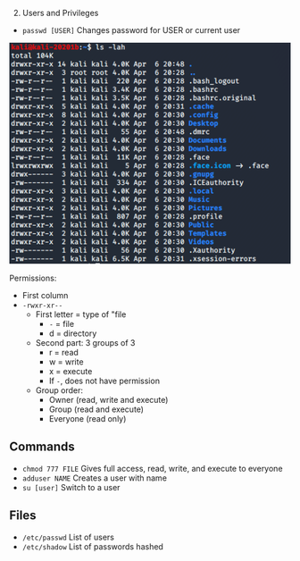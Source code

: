 2. Users and Privileges

- `passwd [USER]`
Changes password for USER or current user

![Screen Shot 2020-04-06 at 8.48.52 PM-07.00.png](../../../_resources/e1d64209339a40928f48ccc90e919a9e.png)

Permissions:
- First column
- `-rwxr-xr--`
	- First letter = type of "file
		- `-` = file
		- d = directory
	- Second part: 3 groups of 3
		- r = read
		- w = write
		- x = execute
		- If `-`, does not have permission
	- Group order:
		- Owner (read, write and execute)
		- Group (read and execute)
		- Everyone (read only)
## Commands
- `chmod 777 FILE`
Gives full access, read, write, and execute to everyone
- `adduser NAME`
Creates a user with name
- `su [user]`
Switch to a user
## Files
- `/etc/passwd`
List of users
- `/etc/shadow`
List of passwords hashed
